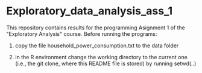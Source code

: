 # Exploratory_data_analysis_ass_1

This repository contains results for the programming Asignment 1 of the "Exploratory Analysis" course. Before running the programs:

1. copy the file household_power_consumption.txt to the data folder

2. in the R environment change the working directory to the current one (i.e., the git clone, where this README file is stored) by running setwd(..)

